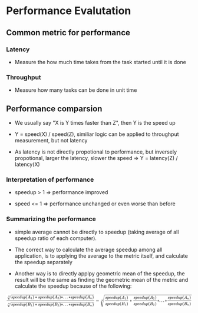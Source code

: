 # Performance Evalutation


## Common metric for performance

### Latency

- Measure the how much time takes from the task started until it is done 

### Throughput

- Measure how many tasks can be done in unit time


## Performance comparsion

- We usually say "X is Y times faster than Z", then Y is the speed up

-  Y = speed(X) / speed(Z), similiar logic can be applied to throughput measurement, but not latency

- As latency is not directly propotional to performance, but inversely propotional, larger the latency, slower the speed => Y = latency(Z) / latency(X)

### Interpretation of performance

- speedup > 1 => performance improved

- speed <= 1 => performance unchanged or even worse than before 

### Summarizing the performance

- simple average cannot be directly to speedup (taking average of all speedup ratio of each computer). 
  
- The correct way to calculate the average speedup among all application, is to applying the average to the metric itself, and calculate the speedup separately
  
- Another way is to directly applpy geometric mean of the speedup, the result will be the same as finding the geometric mean of the metric and calculate the speedup because of the following:

<!-- $$
\frac{\sqrt[n]{speedup(A_1) * speedup(A_2) * ... * speedup(A_n)}}{\sqrt[n]{speedup(B_1) * speedup(B_2) * ... * speedup(B_n)}} = \sqrt[n]{\frac{speedup(A_1)}{speedup(B_1)} * \frac{speedup(A_2)}{speedup(B_2)} * ... * \frac{speedup(A_n)}{speedup(B_n)} }
$$ --> 

<div align="center"><img src="../svg/esgQhVfKcJ.svg"/></div>
